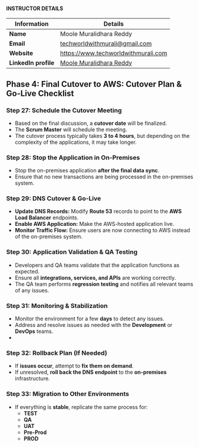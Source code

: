 #### INSTRUCTOR DETAILS

|  Information             | Details                                                                      |
|----------------------    |------------------------------------------------------------------------------|
| **Name**                 | Moole Muralidhara Reddy                                                      |
| **Email**                | techworldwithmurali@gmail.com                                                |
| **Website**              | https://www.techworldwithmurali.com               |
| **LinkedIn profile**     | [Moole Muralidhara Reddy](https://www.linkedin.com/in/moole-muralidhara-reddy) |


## Phase 4: Final Cutover to AWS: Cutover Plan & Go-Live Checklist

### **Step 27: Schedule the Cutover Meeting**  
- Based on the final discussion, a **cutover date** will be finalized.  
- The **Scrum Master** will schedule the meeting.  
- The cutover process typically takes **3 to 4 hours**, but depending on the complexity of the applications, it may take longer.  

### **Step 28: Stop the Application in On-Premises**  
- Stop the on-premises application **after the final data sync**.  
- Ensure that no new transactions are being processed in the on-premises system.  

### **Step 29: DNS Cutover & Go-Live**  
- **Update DNS Records:** Modify **Route 53** records to point to the **AWS Load Balancer** endpoints.  
- **Enable AWS Application:** Make the AWS-hosted application live.  
- **Monitor Traffic Flow:** Ensure users are now connecting to AWS instead of the on-premises system.  

### **Step 30: Application Validation & QA Testing**  
- Developers and QA teams validate that the application functions as expected.  
- Ensure all **integrations, services, and APIs** are working correctly.  
- The QA team performs **regression testing** and notifies all relevant teams of any issues.  

### **Step 31: Monitoring & Stabilization**  
- Monitor the environment for a few **days** to detect any issues.  
- Address and resolve issues as needed with the **Development** or **DevOps** teams.
- 
### **Step 32: Rollback Plan (If Needed)**  
- If **issues occur**, attempt to **fix them on demand**.  
- If unresolved, **roll back the DNS endpoint** to the **on-premises** infrastructure.
  
### **Step 33: Migration to Other Environments**  
- If everything is **stable**, replicate the same process for:  
  - **TEST**  
  - **QA**  
  - **UAT**  
  - **Pre-Prod** 
  - **PROD**  
